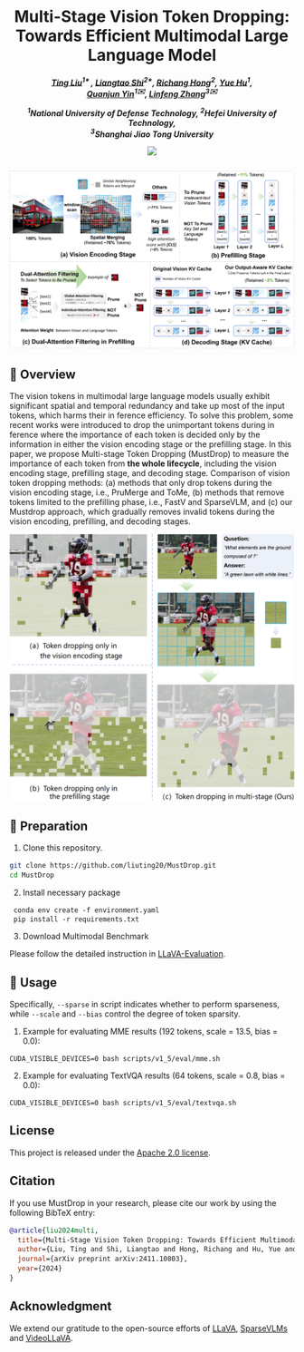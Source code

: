 <div align="center">

<h1> Multi-Stage Vision Token Dropping: Towards Efficient Multimodal Large Language Model </h1>

<h5 align="center"> 

[Ting Liu]()<sup>1* </sup>,
[Liangtao Shi]()<sup>2*</sup>,
[Richang Hong]()<sup>2</sup>,
[Yue Hu]()<sup>1</sup>,\
[Quanjun Yin]()<sup>1✉️</sup>,
[Linfeng Zhang]()<sup>3✉️</sup>

<sup>1</sup>National University of Defense Technology, <sup>2</sup>Hefei University of Technology,\
<sup>3</sup>Shanghai Jiao Tong University

<p>
<a href='https://arxiv.org/abs/2411.10803'><img src='https://img.shields.io/badge/Paper-arXiv-red'></a>

</h5>
</div>

<p align='center'>
<img src='main.png' alt='mask' width='700px'>
</p>

## 👀 Overview

The vision tokens in multimodal large language models usually exhibit significant spatial and temporal redundancy and take up most of the input tokens, which harms their in ference efficiency. To solve this problem, some recent works were introduced to drop the unimportant tokens during in ference where the importance of each token is decided only by the information in either the vision encoding stage or the prefilling stage. In this paper, we propose Multi-stage Token Dropping (MustDrop) to measure the importance of each token from **the whole lifecycle**, including the vision encoding stage, prefilling stage, and decoding stage. Comparison of vision token dropping methods: (a) methods that only drop tokens during the vision encoding stage, i.e., PruMerge and ToMe, (b) methods that remove tokens limited to the prefilling phase, i.e., FastV and SparseVLM, and (c) our Mustdrop approach, which gradually removes invalid tokens during the vision encoding, prefilling, and decoding stages.

<div align=center>
<img width="600" alt="image" src="intro.png">
</div>

## 👨 Preparation

1. Clone this repository.
```bash
git clone https://github.com/liuting20/MustDrop.git
cd MustDrop
```

2. Install necessary package
```Shell
 conda env create -f environment.yaml      
 pip install -r requirements.txt
```

3. Download Multimodal Benchmark

Please follow the detailed instruction in [LLaVA-Evaluation](https://github.com/haotian-liu/LLaVA/blob/main/docs/Evaluation.md).

## 🎯 Usage
Specifically, `--sparse` in script indicates whether to perform sparseness, while `--scale` and `--bias` control the degree of token sparsity.

1. Example for evaluating MME results (192 tokens, scale = 13.5, bias = 0.0):
```Shell
CUDA_VISIBLE_DEVICES=0 bash scripts/v1_5/eval/mme.sh
```

2. Example for evaluating TextVQA results (64 tokens, scale = 0.8, bias = 0.0):
```Shell
CUDA_VISIBLE_DEVICES=0 bash scripts/v1_5/eval/textvqa.sh
```

## License

This project is released under the [Apache 2.0 license](LICENSE).

## Citation

If you use MustDrop in your research, please cite our work by using the following BibTeX entry:
```bibtex
@article{liu2024multi,
  title={Multi-Stage Vision Token Dropping: Towards Efficient Multimodal Large Language Model},
  author={Liu, Ting and Shi, Liangtao and Hong, Richang and Hu, Yue and Yin, Quanjun and Zhang, Linfeng},
  journal={arXiv preprint arXiv:2411.10803},
  year={2024}
}

```
## Acknowledgment

We extend our gratitude to the open-source efforts of [LLaVA](https://github.com/haotian-liu/LLaVA), [SparseVLMs](https://github.com/dvlab-research/MGM) and [VideoLLaVA](https://github.com/PKU-YuanGroup/Video-LLaVA).

